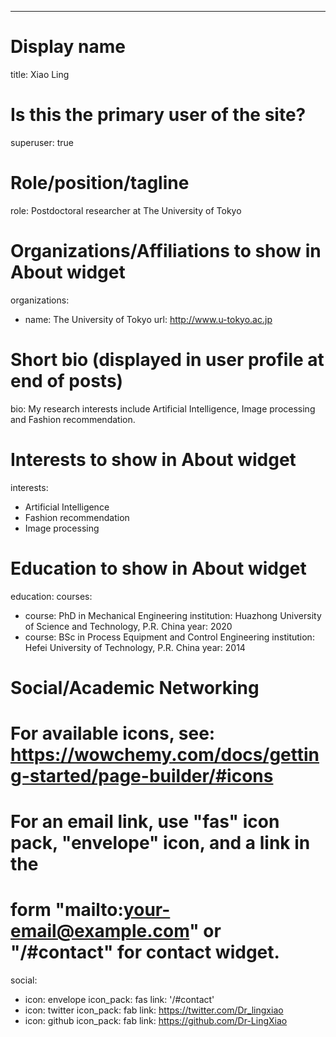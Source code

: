 ---
# Display name
title: Xiao Ling

# Is this the primary user of the site?
superuser: true

# Role/position/tagline
role: Postdoctoral researcher at The University of Tokyo

# Organizations/Affiliations to show in About widget
organizations:
- name: The University of Tokyo
  url: http://www.u-tokyo.ac.jp

# Short bio (displayed in user profile at end of posts)
bio: My research interests include Artificial Intelligence, Image processing and Fashion recommendation.

# Interests to show in About widget
interests:
- Artificial Intelligence
- Fashion recommendation
- Image processing

# Education to show in About widget
education:
  courses:
  - course: PhD in Mechanical Engineering
    institution: Huazhong University of Science and Technology, P.R. China
    year: 2020
  - course: BSc in Process Equipment and Control Engineering
    institution: Hefei University of Technology, P.R. China
    year: 2014

# Social/Academic Networking
# For available icons, see: https://wowchemy.com/docs/getting-started/page-builder/#icons
#   For an email link, use "fas" icon pack, "envelope" icon, and a link in the
#   form "mailto:your-email@example.com" or "/#contact" for contact widget.
social:
- icon: envelope
  icon_pack: fas
  link: '/#contact'
- icon: twitter
  icon_pack: fab
  link: https://twitter.com/Dr_lingxiao
- icon: github
  icon_pack: fab
  link: https://github.com/Dr-LingXiao
